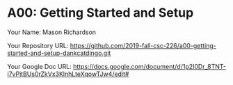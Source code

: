 # A00: Getting Started and Setup

Your Name: Mason Richardson

Your Repository URL: https://github.com/2019-fall-csc-226/a00-getting-started-and-setup-dankcatdingo.git

Your Google Doc URL: https://docs.google.com/document/d/1p2I0Dr_8TNT-i7vPjtBUs0rZkVx3KlnhLteXqowTJw4/edit#
